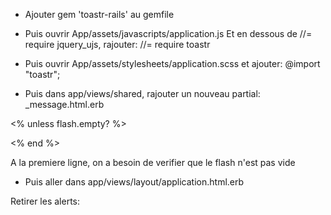 - Ajouter gem 'toastr-rails' au gemfile

- Puis ouvrir App/assets/javascripts/application.js
Et en dessous de //= require jquery_ujs, rajouter:
//= require toastr

- Puis ouvrir App/assets/stylesheets/application.scss et ajouter:
@import "toastr";

- Puis dans app/views/shared, rajouter un nouveau partial:
_message.html.erb

<% unless flash.empty? %>
  <script type="text/javascript">
    <% flash.each do |f| %>
      <% type = f[0].to_s.gsub("alert","error").gsub("notice","info") %>
      toastr['<%= type %>],('<%= f[1] %>')
    <% end %>
  </script>
<% end %>

A la premiere ligne, on a besoin de verifier que le flash n'est pas vide

- Puis aller dans app/views/layout/application.html.erb

Retirer les alerts:
